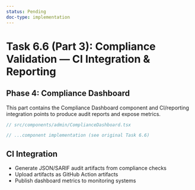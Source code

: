 ```yaml
---
status: Pending
doc-type: implementation
---
```


# Task 6.6 (Part 3): Compliance Validation — CI Integration & Reporting

## Phase 4: Compliance Dashboard

This part contains the Compliance Dashboard component and CI/reporting integration points to produce audit reports and expose metrics.

```typescript
// src/components/admin/ComplianceDashboard.tsx

// ...component implementation (see original Task 6.6)
```

## CI Integration

- Generate JSON/SARIF audit artifacts from compliance checks
- Upload artifacts as GitHub Action artifacts
- Publish dashboard metrics to monitoring systems
